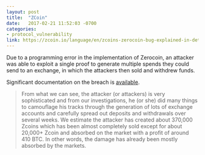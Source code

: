 ```yaml
---
layout: post
title:  "ZCoin"
date:   2017-02-21 11:52:03 -0700
categories:
- protocol_vulnerability
link: https://zcoin.io/language/en/zcoins-zerocoin-bug-explained-in-detail/
---
```


Due to a programming error in the implementation of Zerocoin, an attacker was able to exploit a single proof to generate multiple spends they could send to an exchange, in which the attackers then sold and withdrew funds. 

Significant documentation on the breach is [available][1]. 

>From what we can see, the attacker (or attackers) is very sophisticated and from our investigations, he (or she) did many things to camouflage his tracks through the generation of lots of exchange accounts and carefully spread out deposits and withdrawals over several weeks. We estimate the attacker has created about 370,000 Zcoins which has been almost completely sold except for about 20,000+ Zcoin and absorbed on the market with a profit of around 410 BTC. In other words, the damage has already been mostly absorbed by the markets.


[1]: https://archive.is/HN3iV#selection-451.150-451.215
